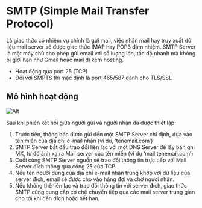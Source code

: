 # SMTP (Simple Mail Transfer Protocol)
Là giao thức có nhiệm vụ chính là gửi mail, việc nhận mail hay truy xuất dữ liệu mail server sẽ được giao thức IMAP hay POP3 đảm nhiệm. SMTP Server là một máy chủ cho phép gửi email với số lượng lớn, tốc độ nhanh mà không bị giới hạn như Gmail hoặc mail đi kèm hosting.
- Hoạt động qua port 25 (TCP)
- Đối với SMPTS thì mặc định là port 465/587 dành cho TLS/SSL

## Mô hình hoạt động
![Alt](https://www.sparkpost.com/wp-content/uploads/2018/05/smtp-ports-2.png)

Sau khi phiên kết nối giữa người gửi và người nhận đã được thiết lập:
1. Trước tiên, thông báo được gửi đến một SMTP Server chỉ định, dựa vào tên miền của địa chỉ e-mail nhận (ví dụ, ‘tenemail.com’)
2. SMTP Server bắt đầu trao đổi liên lạc với một DNS Server để lấy bản ghi MX, từ đó ánh xạ ra Mail server của tên miền (ví dụ ‘mail.tenemail.com’)
3. Cuối cùng SMTP Server nguồn sẽ trao đổi thông tin trực tiếp với Mail Server đích thông qua cổng 25 của TCP
4. Nếu tên người dùng của địa chỉ e-mail nhận trùng khớp với dữ liệu của server đích, email sẽ được cho vào hàng đợi và chờ người nhận.
5. Nếu không thể liên lạc và trao đổi thông tin với server đích, giao thức SMTP cũng cung cấp cơ chế chuyển tiếp qua các mail server trung gian cho tới khi đến đích hoặc hết hạn.
